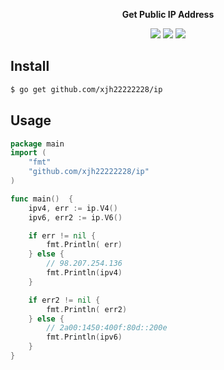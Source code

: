 
<p align="center">
  <b>Get Public IP Address</b>
  <p align="center">
    <img src="https://img.shields.io/github/go-mod/go-version/xjh22222228/ip" />
    <img src="https://img.shields.io/github/v/release/xjh22222228/ip" />
    <img src="https://img.shields.io/github/license/xjh22222228/tomato-work" />
  </p>
</p>

## Install
```bash
$ go get github.com/xjh22222228/ip
```

## Usage
```go
package main
import (
    "fmt"
    "github.com/xjh22222228/ip"
)

func main()  {
    ipv4, err := ip.V4()
    ipv6, err2 := ip.V6()

	if err != nil {
		fmt.Println( err)
	} else {
		// 98.207.254.136
		fmt.Println(ipv4)
	}

	if err2 != nil {
		fmt.Println( err2)
	} else {
		// 2a00:1450:400f:80d::200e
		fmt.Println(ipv6)
	}  
}
```
